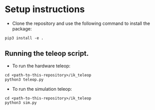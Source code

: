 # Setup instructions
- Clone the repository and use the following command to install the package:
```
pip3 install -e .
```

## Running the teleop script.
- To run the hardware teleop:
```
cd <path-to-this-repository>/ik_teleop
python3 teleop.py
```

- To run the simulation teleop:
```
cd <path-to-this-repository>/ik_teleop
python3 sim.py
```